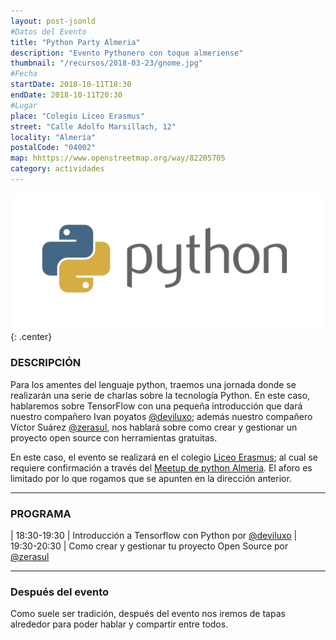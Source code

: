 ```yaml
---
layout: post-jsonld
#Datos del Evento
title: "Python Party Almeria"
description: "Evento Pythonero con toque almeriense"
thumbnail: "/recursos/2018-03-23/gnome.jpg"
#Fecha
startDate: 2018-10-11T18:30
endDate: 2018-10-11T20:30
#Lugar
place: "Colegio Liceo Erasmus"
street: "Calle Adolfo Marsillach, 12"
locality: "Almería"
postalCode: "04002"
map: hhttps://www.openstreetmap.org/way/82205705
category: actividades
---
```


![python](/recursos/python-logo.png){: .center}


### DESCRIPCIÓN

Para los amentes del lenguaje python, traemos una jornada donde se realizarán una serie de charlas sobre la tecnología Python. En este caso, hablaremos sobre TensorFlow con una pequeña introducción que dará nuestro compañero Ivan poyatos [@deviluxo](https://twitter.com/deviluxo); además nuestro compañero Víctor Suárez [@zerasul](https://twitter.com/zerasul), nos hablará sobre como crear y gestionar un proyecto open source con herramientas gratuitas.


En este caso, el evento se realizará en el colegio [Liceo Erasmus](https://www.facebook.com/liceoerasmus/); al cual se requiere confirmación a través del [Meetup de python Almeria](https://www.meetup.com/es-ES/Python-Almeria/). El aforo es limitado por lo que rogamos que se apunten en la dirección anterior.


---

### PROGRAMA

| 18:30-19:30 | Introducción a Tensorflow con Python por [@deviluxo](https://twitter.com/deviluxo)
| 19:30-20:30 | Como crear y gestionar tu proyecto Open Source por [@zerasul](https://twitter.com/zerasul)

---

### Después del evento

Como suele ser tradición, después del evento nos iremos de tapas alrededor para poder hablar y compartir entre todos.
